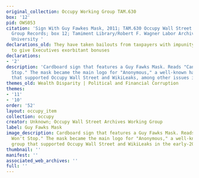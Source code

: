 ```yaml
---
original_collection: Occupy Working Group TAM.630
box: '12'
pid: OWS053
citation: 'Sign With Guy Fawkes Mask, 2011; TAM.630 Occupy Wall Street Archives Working
  Group Records; box 12; Tamiment Library/Robert F. Wagner Labor Archives, New York
  University '
declarations_old: They have taken bailouts from taxpayers with impunity, and continue
  to give Executives exorbitant bonuses
declarations:
- '2'
description: 'Cardboard sign that features a Guy Fawks Mask. Reads "Can''t Stop, Won''t
  Stop." The mask became the main logo for "Anonymous," a well-known hacker group
  that supported Occupy Wall Street and WikiLeaks, among other issues in the early-2010s. '
themes_old: Wealth Disparity | Political and Financial Corruption
themes:
- '11'
- '10'
order: '52'
layout: occupy_item
collection: occupy
creator: Unknown; Occupy Wall Street Archives Working Group
label: Guy Fawks Mask
image_description: Cardboard sign that features a Guy Fawks Mask. Reads "Can't Stop,
  Won't Stop." The mask became the main logo for "Anonymous," a well-known hacker
  group that supported Occupy Wall Street and WikiLeaks in the early-2010s.
thumbnail: ''
manifest: ''
associated_web_archives: ''
full: ''
---
```

